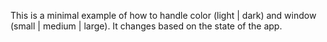 This is a minimal example of how to handle color (light | dark) and window (small | medium | large).
It changes based on the state of the app. 